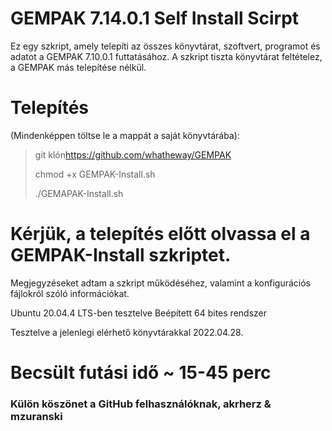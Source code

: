 # GEMPAK 7.14.0.1 Self Install Scirpt

Ez egy szkript, amely telepíti az összes könyvtárat, szoftvert, programot és adatot a GEMPAK 7.10.0.1 futtatásához. A szkript tiszta könyvtárat feltételez, a GEMPAK más telepítése nélkül.

# Telepítés

(Mindenképpen töltse le a mappát a saját könyvtárába):

> git klón<https://github.com/whatheway/GEMPAK>
>
> chmod +x GEMPAK-Install.sh
>
> ./GEMAPAK-Install.sh

# Kérjük, a telepítés előtt olvassa el a GEMPAK-Install szkriptet.

Megjegyzéseket adtam a szkript működéséhez, valamint a konfigurációs fájlokról szóló információkat.

Ubuntu 20.04.4 LTS-ben tesztelve
Beépített 64 bites rendszer

Tesztelve a jelenlegi elérhető könyvtárakkal 2022.04.28.

# Becsült futási idő ~ 15-45 perc

### Külön köszönet a GitHub felhasználóknak, akrherz & mzuranski
